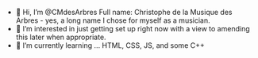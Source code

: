 - 👋 Hi, I’m @CMdesArbres Full name: Christophe de la Musique des Arbres - yes, a long name I chose for myself as a musician.
- 👀 I’m interested in just getting set up right now with a view to amending this later when appropriate.
- 🌱 I’m currently learning ... HTML, CSS, JS, and some C++
<!---
CMdesArbres/CMdesArbres is a ✨ special ✨ repository because its `README.md` (this file) appears on your GitHub profile.
You can click the Preview link to take a look at your changes.
--->
